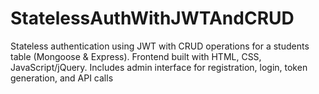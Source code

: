 # StatelessAuthWithJWTAndCRUD
Stateless authentication using JWT with CRUD operations for a students table (Mongoose &amp; Express). Frontend built with HTML, CSS, JavaScript/jQuery. Includes admin interface for registration, login, token generation, and API calls 
